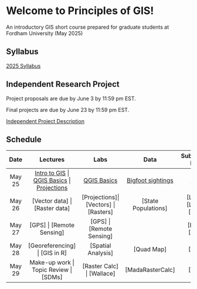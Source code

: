 # Welcome to Principles of GIS!
An introductory GIS short course prepared for graduate students at Fordham University (May 2025) 


## Syllabus
[2025 Syllabus](https://github.com/annathonis/GIS_ShortCourse/blob/321fa2f242a1d12115b7e1b3acb427a7686a2761/GIS%20syllabus%202025.pdf)


## Independent Research Project
Project proposals are due by June 3 by 11:59 pm EST. 

Final projects are due by June 23 by 11:59 pm EST. 

[Independent Project Description](https://github.com/annathonis/GIS_ShortCourse/blob/ddca37341fcc460ff30ead457750c19ff4193b80/Independent%20Project%20Description%202025.pdf)



## Schedule

| Date | Lectures | Labs | Data | Submission Links
| :---: | :---: | :---: | :---: | :---:
| May 25 | [Intro to GIS](https://github.com/annathonis/annathonis.github.io/files/11556818/Intro.to.GIS.pdf) \| [QGIS Basics](https://github.com/annathonis/annathonis.github.io/files/11556865/QGIS.Basics.pdf) \| [Projections](https://github.com/annathonis/annathonis.github.io/files/11556916/Projections.pdf) | [QGIS Basics](https://github.com/annathonis/GIS_ShortCourse/files/11560528/Lab1.pdf) | [Bigfoot sightings](https://github.com/annathonis/annathonis.github.io/files/11550622/Bigfoot.sightings.csv) | [Lab1](https://docs.google.com/forms/d/e/1FAIpQLSd6W8gpP7m3wr0L-cXum5LHqXBV_ENwiPNuLxDy3JLiRTSSQA/viewform?usp=sf_link) |
| May 26 | [Vector data] \| [Raster data] | [Projections]\| [Vectors] \| [Rasters]| [State Populations] | [Lab2] \| [Lab3] \| [Lab4]|
| May 27 | [GPS] \| [Remote Sensing] | [GPS] \| [Remote Sensing]|  | [Lab5]\| [Lab6]|
| May 28 | [Georeferencing] \| [GIS in R] | [Spatial Analysis] | [Quad Map] | [Lab7]|
| May 29 | Make-up work \| Topic Review \| [SDMs] | [Raster Calc] \| [Wallace] | [MadaRasterCalc] | [Lab8] |







